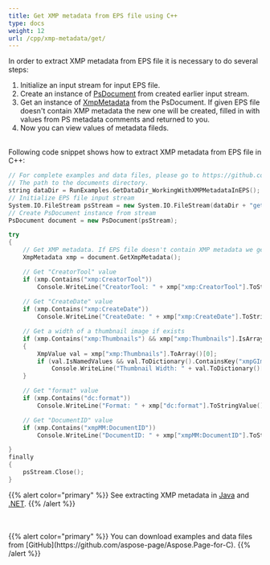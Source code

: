 ```yaml
---
title: Get XMP metadata from EPS file using C++
type: docs
weight: 12
url: /cpp/xmp-metadata/get/
---
```


<!--
{{% alert color="primary" %}} 

You can check the quality of Aspose.Page EPS to PDF conversion and view the results via free online <a nofollow href="https://products.aspose.app/page/conversion/eps-to-pdf">EPS to PDF Converter</a> {{% /alert %}}
-->

In order to extract XMP metadata from EPS file it is necessary to do several steps:
1. Initialize an input stream for input EPS file.
2. Create an instance of [PsDocument](https://apireference.aspose.com/page/cpp/class/aspose.page.e_p_s.ps_document) from created earlier input stream.
3. Get an instance of [XmpMetadata](https://apireference.aspose.com/page/cpp/class/aspose.page.e_p_s.x_m_p.xmp_metadata) from the PsDocument. If given EPS file doesn't contain XMP metadata the new one
will be created, filled in with values from PS metadata comments and returned to you.
4. Now you can view values of  metadata fileds.

<br>Following code snippet shows how to extract XMP metadata from EPS file in C++:
<br>
```C++
// For complete examples and data files, please go to https://github.com/aspose-page/Aspose.Page-for-C
// The path to the documents directory.
string dataDir = RunExamples.GetDataDir_WorkingWithXMPMetadataInEPS();
// Initialize EPS file input stream
System.IO.FileStream psStream = new System.IO.FileStream(dataDir + "get_input.eps", System.IO.FileMode.Open, System.IO.FileAccess.Read);
// Create PsDocument instance from stream
PsDocument document = new PsDocument(psStream);            

try
{
    // Get XMP metadata. If EPS file doesn't contain XMP metadata we get new one filled with values from PS metadata comments (%%Creator, %%CreateDate, %%Title etc)
    XmpMetadata xmp = document.GetXmpMetadata();

    // Get "CreatorTool" value
    if (xmp.Contains("xmp:CreatorTool"))
        Console.WriteLine("CreatorTool: " + xmp["xmp:CreatorTool"].ToStringValue());
    
    // Get "CreateDate" value
    if (xmp.Contains("xmp:CreateDate"))
        Console.WriteLine("CreateDate: " + xmp["xmp:CreateDate"].ToStringValue());

    // Get a width of a thumbnail image if exists
    if (xmp.Contains("xmp:Thumbnails") && xmp["xmp:Thumbnails"].IsArray)
    {
        XmpValue val = xmp["xmp:Thumbnails"].ToArray()[0];
        if (val.IsNamedValues && val.ToDictionary().ContainsKey("xmpGImg:width"))
            Console.WriteLine("Thumbnail Width: " + val.ToDictionary()["xmpGImg:width"].ToInteger());
    }

    // Get "format" value
    if (xmp.Contains("dc:format"))
        Console.WriteLine("Format: " + xmp["dc:format"].ToStringValue());

    // Get "DocumentID" value
    if (xmp.Contains("xmpMM:DocumentID"))
        Console.WriteLine("DocumentID: " + xmp["xmpMM:DocumentID"].ToStringValue());

}
finally
{
    psStream.Close();
}
```
{{% alert color="primary" %}}
See extracting XMP metadata in [Java](/page/java/xmp-metadata/get/) and [.NET](/page/net/xmp-metadata/get/).
{{% /alert %}}

<!--
{{% alert color="primary" %}}
Evaluate EPS to PDF conversion online on our <a nofollow href="https://products.aspose.app/page/conversion/eps-to-pdf">EPS to PDF Converter</a>. You can convert several EPS files to PDF at once and dowload results in a few seconds.
 {{% /alert %}}
-->
<br>
<br>
{{% alert color="primary" %}}
You can download examples and data files from [GitHub](https://github.com/aspose-page/Aspose.Page-for-C). {{% /alert %}}